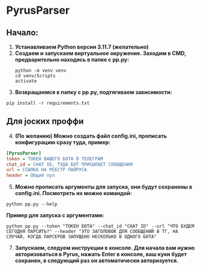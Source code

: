 # PyrusParser

## Начало:
1. **Устанавливаем Python версии 3.11.7 (желательно)**
2. **Создаем и запускаем виртуальное окружение. Заходим в CMD, предварительно находясь в папке с pp.py:**
   ```shell
   python -m venv venv
   cd venv/Scripts
   activate
   ```
3. **Возвращаемся в папку с pp.py, подтягиваем зависимости:**
  ```shell
  pip install -r requirements.txt
  ```
## Для jоских проффи 
4. **(По желанию) Можно создать файл config.ini, прописать конфигурацию сразу туда, пример:**
  ```ini
  [PyrusParser]
  token = ТОКЕН ВАШЕГО БОТА В ТЕЛЕГРАМ
  chat_id = CHAT ID, ТУДА БОТ ПРИСЫЛАЕТ СООБЩЕНИЯ
  url = ССЫЛКА НА РЕЕСТР ПАЙРУСА
  header = Общий пул
  ```
5. **Можно прописать аргументы для запуска, они будут сохранены в config.ini. Посмотреть их можно командой:**
  ```shell
  python pp.py --help
  ```
  **Пример для запуска с аргументами:**
  ```shell
  python pp.py --token "ТОКЕН БОТА" --chat_id "CHAT ID" --url "ЧТО БУДЕМ СЕГОДНЯ ПАРСИТЬ?" --header "ЭТО ЗАГОЛОВОК ДЛЯ СООБЩЕНИЙ В ТГ, НА СЛУЧАЙ, КОГДА ПАРСЕРОВ ЗАПУЩЕНО НЕСКОЛЬКО В ОДНОГО БОТА"
  ```
7. **Запускаем, следуем инструкции в консоле. Для начала вам нужно авторизоваться в Pyrus, нажать Enter в консоле, ваш куки будет сохранен, в следующий раз он автоматически авторизуется.**

